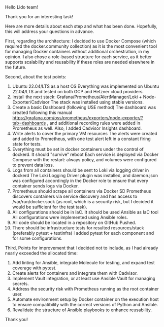 Hello Lido team!

Thank you for an interesting task!

Here are more details about each step and what has been done. Hopefully, this will address your questions in advance.

First, regarding the architecture: I decided to use Docker Compose (which required the docker.community collection) as it is the most convenient tool for managing Docker containers without additional orchestration, in my opinion. I also chose a role-based structure for each service, as it better supports scalability and reusability if these roles are needed elsewhere in the future.

Second, about the test points: 
1. Ubuntu 22.04/LTS as a host OS
Everything was implemented on Ubuntu 22.04/LTS and tested on both GCP and Hetzner cloud providers.
2. Install the next stack: Grafana/Prometheus/AlertManager/Loki + Node-Exporter/Cadvisor
The stack was installed using stable versions.
3. Create a basic Dashboard (following USE method)
The dashboard was created following this manual https://grafana.com/oss/prometheus/exporters/node-exporter/?tab=dashboards , and additional recording rules were added in Prometheus as well.
Also, I added Cadvisor Insights dashboard.
4. Write alerts to cover the primary VM resources
The alerts were created and added to Prometheus, with one test alert left in a constant firing state for tests.
5. Everything must be set in docker containers under the control of dockerd. It should "survive" reboot
Each service is deployed via Docker Compose with the restart: always policy, and volumes were configured to prevent data loss.
6. Logs from all containers should be sent to Loki via logging driver in dockerd
The Loki Logging Driver plugin was installed, and daemon.json was configured accordingly in the Docker role to ensure that every container sends logs via Docker.
7. Prometheus should scrape all containers via Docker SD
Prometheus discovers containers via service discovery and has access to /var/run/docker.sock (as root, which is a security risk, but I decided it would be sufficient for the test task).
8. All configurations should be in IaC. It should be used Ansible as IaC tool
All configurations were implemented using Ansible roles.
9. All code should be located in a repository on GitHub
Pushed.
10. There should be infrastructure tests for resulted resources/stack (preferably pytest + testinfra)
I added pytest for each component and for some configurations.


Third, Points for improvement that I decided not to include, as I had already nearly exceeded the allocated time:

1. Add linting for Ansible, integrate Molecule for testing, and expand test coverage with pytest.
2. Create alerts for containers and integrate them with Cadvisor.
3. Implement Vault integration, or at least use Ansible Vault for managing secrets.
4. Address the security risk with Prometheus running as the root container user.
5. Automate environment setup by Docker container on the execution host to ensure compatibility with the correct versions of Python and Ansible.
6. Revalidate the structure of Ansible playbooks to enhance reusability.

Thank you!
